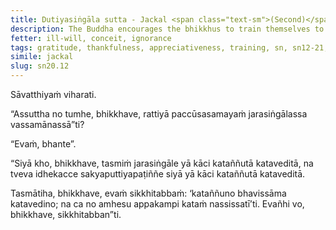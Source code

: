 ```yaml
---
title: Dutiyasiṅgāla sutta - Jackal <span class="text-sm">(Second)</span>
description: The Buddha encourages the bhikkhus to train themselves to be grateful and acknowledge what has been done for them.
fetter: ill-will, conceit, ignorance
tags: gratitude, thankfulness, appreciativeness, training, sn, sn12-21, sn20
simile: jackal
slug: sn20.12
---
```


Sāvatthiyaṁ viharati.

“Assuttha no tumhe, bhikkhave, rattiyā paccūsasamayaṁ jarasiṅgālassa vassamānassā”ti?

“Evaṁ, bhante”.

“Siyā kho, bhikkhave, tasmiṁ jarasiṅgāle yā kāci kataññutā kataveditā, na tveva idhekacce sakyaputtiyapaṭiññe siyā yā kāci kataññutā kataveditā.

Tasmātiha, bhikkhave, evaṁ sikkhitabbaṁ: ‘kataññuno bhavissāma katavedino; na ca no amhesu appakampi kataṁ nassissatī’ti. Evañhi vo, bhikkhave, sikkhitabban”ti.
